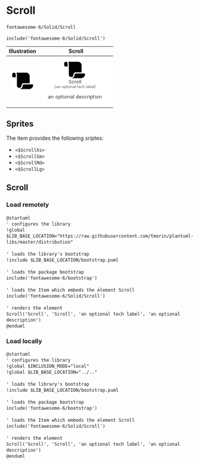# Scroll


```text
fontawesome-6/Solid/Scroll
```

```text
include('fontawesome-6/Solid/Scroll')
```



| Illustration | Scroll |
| :---: | :---: |
| ![illustration for Illustration](../../fontawesome-6/Solid/Scroll.png) | ![illustration for Scroll](../../fontawesome-6/Solid/Scroll.Local.png) |



## Sprites
The item provides the following sriptes:

- `<$ScrollXs>`
- `<$ScrollSm>`
- `<$ScrollMd>`
- `<$ScrollLg>`





## Scroll

### Load remotely
```plantuml
@startuml
' configures the library
!global $LIB_BASE_LOCATION="https://raw.githubusercontent.com/tmorin/plantuml-libs/master/distribution"

' loads the library's bootstrap
!include $LIB_BASE_LOCATION/bootstrap.puml

' loads the package bootstrap
include('fontawesome-6/bootstrap')

' loads the Item which embeds the element Scroll
include('fontawesome-6/Solid/Scroll')

' renders the element
Scroll('Scroll', 'Scroll', 'an optional tech label', 'an optional description')
@enduml
```

### Load locally
```plantuml
@startuml
' configures the library
!global $INCLUSION_MODE="local"
!global $LIB_BASE_LOCATION="../.."

' loads the library's bootstrap
!include $LIB_BASE_LOCATION/bootstrap.puml

' loads the package bootstrap
include('fontawesome-6/bootstrap')

' loads the Item which embeds the element Scroll
include('fontawesome-6/Solid/Scroll')

' renders the element
Scroll('Scroll', 'Scroll', 'an optional tech label', 'an optional description')
@enduml
```

